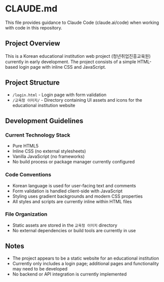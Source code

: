 # CLAUDE.md

This file provides guidance to Claude Code (claude.ai/code) when working with code in this repository.

## Project Overview

This is a Korean educational institution web project (청년취업진흥교육원) currently in early development. The project consists of a simple HTML-based login page with inline CSS and JavaScript.

## Project Structure

- `/login.html` - Login page with form validation
- `/교육청 이미지/` - Directory containing UI assets and icons for the educational institution website

## Development Guidelines

### Current Technology Stack
- Pure HTML5
- Inline CSS (no external stylesheets)
- Vanilla JavaScript (no frameworks)
- No build process or package manager currently configured

### Code Conventions
- Korean language is used for user-facing text and comments
- Form validation is handled client-side with JavaScript
- Styling uses gradient backgrounds and modern CSS properties
- All styles and scripts are currently inline within HTML files

### File Organization
- Static assets are stored in the `교육청 이미지` directory
- No external dependencies or build tools are currently in use

## Notes
- The project appears to be a static website for an educational institution
- Currently only includes a login page; additional pages and functionality may need to be developed
- No backend or API integration is currently implemented